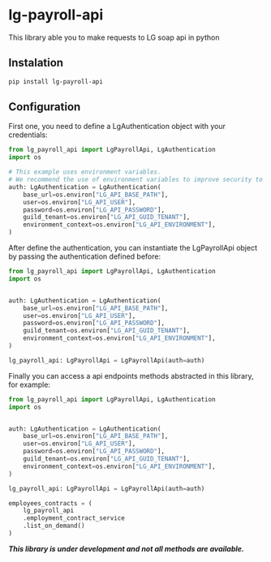# lg-payroll-api
This library able you to make requests to LG soap api in python

## Instalation

```sh
pip install lg-payroll-api
```

## Configuration
First one, you need to define a LgAuthentication object with your credentials:
```python
from lg_payroll_api import LgPayrollApi, LgAuthentication
import os

# This example uses environment variables.
# We recommend the use of environment variables to improve security to your credentials
auth: LgAuthentication = LgAuthentication(
    base_url=os.environ["LG_API_BASE_PATH"],
    user=os.environ["LG_API_USER"],
    password=os.environ["LG_API_PASSWORD"],
    guild_tenant=os.environ["LG_API_GUID_TENANT"],
    environment_context=os.environ["LG_API_ENVIRONMENT"],
)
```

After define the authentication, you can instantiate the LgPayrollApi object by passing the authentication defined before:
```python
from lg_payroll_api import LgPayrollApi, LgAuthentication
import os


auth: LgAuthentication = LgAuthentication(
    base_url=os.environ["LG_API_BASE_PATH"],
    user=os.environ["LG_API_USER"],
    password=os.environ["LG_API_PASSWORD"],
    guild_tenant=os.environ["LG_API_GUID_TENANT"],
    environment_context=os.environ["LG_API_ENVIRONMENT"],
)

lg_payroll_api: LgPayrollApi = LgPayrollApi(auth=auth)
```

Finally you can access a api endpoints methods abstracted in this library, for example:
```python
from lg_payroll_api import LgPayrollApi, LgAuthentication
import os


auth: LgAuthentication = LgAuthentication(
    base_url=os.environ["LG_API_BASE_PATH"],
    user=os.environ["LG_API_USER"],
    password=os.environ["LG_API_PASSWORD"],
    guild_tenant=os.environ["LG_API_GUID_TENANT"],
    environment_context=os.environ["LG_API_ENVIRONMENT"],
)

lg_payroll_api: LgPayrollApi = LgPayrollApi(auth=auth)

employees_contracts = (
    lg_payroll_api
    .employment_contract_service
    .list_on_demand()
)
```

_**This library is under development and not all methods are available.**_
